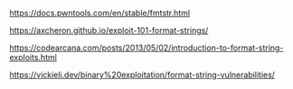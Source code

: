 https://docs.pwntools.com/en/stable/fmtstr.html

https://axcheron.github.io/exploit-101-format-strings/

https://codearcana.com/posts/2013/05/02/introduction-to-format-string-exploits.html

https://vickieli.dev/binary%20exploitation/format-string-vulnerabilities/

